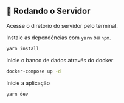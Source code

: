 ## 🎲 Rodando o Servidor

Acesse o diretório do servidor pelo terminal.

Instale as dependências com `yarn` ou `npm`.

```bash
yarn install
```

Inicie o banco de dados através do docker

```bash
docker-compose up -d
```

Inicie a aplicação

```bash
yarn dev
```
